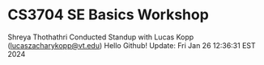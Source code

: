 # CS3704 SE Basics Workshop
Shreya Thothathri
Conducted Standup with Lucas Kopp (lucaszacharykopp@vt.edu)
Hello Github!
Update: Fri Jan 26 12:36:31 EST 2024
